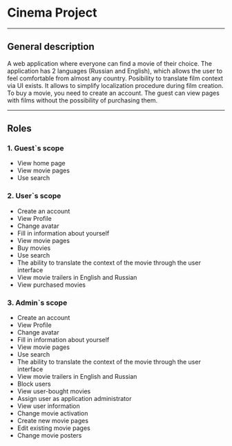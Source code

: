 # Cinema Project
***
## General description
A web application where everyone can find a movie of their choice. The application has 2 languages ​​(Russian and English), which allows the user to feel comfortable from almost any country. Posibility to translate film context via UI exists. It allows to simplify localization procedure during film creation. To buy a movie, you need to create an account. The guest can view pages with films without the possibility of purchasing them.
***
## Roles
### 1. Guest`s scope
* View home page
* View movie pages
* Use search
### 2. User`s scope
* Create an account
* View Profile
* Change avatar
* Fill in information about yourself
* View movie pages
* Buy movies
* Use search
* The ability to translate the context of the movie through the user interface
* View movie trailers in English and Russian
* View purchased movies
### 3. Admin`s scope
* Create an account
* View Profile
* Change avatar
* Fill in information about yourself
* View movie pages
* Use search
* The ability to translate the context of the movie through the user interface
* View movie trailers in English and Russian
* Block users
* View user-bought movies
* Assign user as application administrator
* View user information
* Change movie activation
* Create new movie pages
* Edit existing movie pages
* Change movie posters
